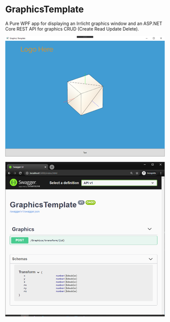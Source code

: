 # GraphicsTemplate
A Pure WPF app for displaying an Irrlicht graphics window and an ASP.NET Core REST API for graphics CRUD (Create Read Update Delete).

![WPF app](screenshot.png)

![Swagger page](api.png)

